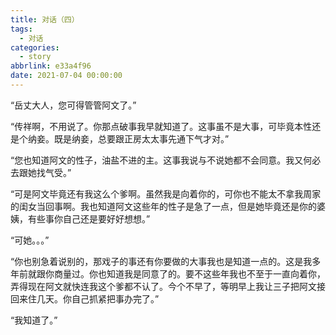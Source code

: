 ```yaml
---
title: 对话（四）
tags:
  - 对话
categories:
  - story
abbrlink: e33a4f96
date: 2021-07-04 00:00:00
---
```

“岳丈大人，您可得管管阿文了。” 

“传祥啊，不用说了。你那点破事我早就知道了。这事虽不是大事，可毕竟本性还是个纳妾。既是纳妾，总要跟正房太太事先通下气才对。” 

“您也知道阿文的性子，油盐不进的主。这事我说与不说她都不会同意。我又何必去跟她找气受。” 

“可是阿文毕竟还有我这么个爹啊。虽然我是向着你的，可你也不能太不拿我周家的闺女当回事啊。我也知道阿文这些年的性子是急了一点，但是她毕竟还是你的婆姨，有些事你自己还是要好好想想。” 

“可她。。。” 

“你也别急着说别的，那戏子的事还有你要做的大事我也是知道一点的。这是我多年前就跟你商量过。你也知道我是同意了的。要不这些年我也不至于一直向着你，弄得现在阿文就快连我这个爹都不认了。今个不早了，等明早上我让三子把阿文接回来住几天。你自己抓紧把事办完了。” 

“我知道了。”
